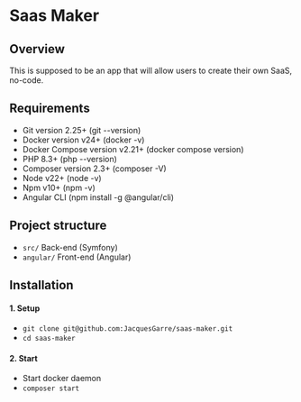 # Saas Maker 

## Overview

This is supposed to be an app that will allow users to create their own SaaS, no-code.

## Requirements

- Git version 2.25+ (git --version)
- Docker version v24+ (docker -v)
- Docker Compose version v2.21+ (docker compose version)
- PHP 8.3+ (php --version)
- Composer version 2.3+ (composer -V)
- Node v22+ (node -v)
- Npm v10+ (npm -v)
- Angular CLI (npm install -g @angular/cli)

## Project structure

- `src/` Back-end (Symfony)
- `angular/` Front-end (Angular)

## Installation

#### 1. Setup
- `git clone git@github.com:JacquesGarre/saas-maker.git`
- `cd saas-maker`

#### 2. Start 
- Start docker daemon
- `composer start`
